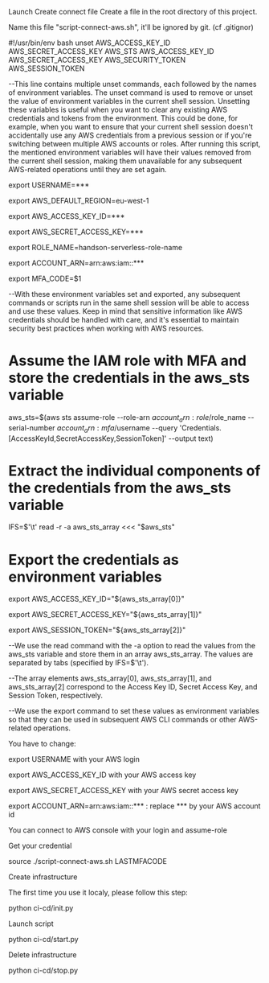 Launch
Create connect file
Create a file in the root directory of this project.

Name this file "script-connect-aws.sh", it'll be ignored by git. (cf .gitignor)

#!/usr/bin/env bash
unset AWS_ACCESS_KEY_ID AWS_SECRET_ACCESS_KEY AWS_STS AWS_ACCESS_KEY_ID AWS_SECRET_ACCESS_KEY AWS_SECURITY_TOKEN AWS_SESSION_TOKEN

--This line contains multiple unset commands, each followed by the names of environment variables. The unset command is used to remove or unset the value of environment variables in the current shell session.
Unsetting these variables is useful when you want to clear any existing AWS credentials and tokens from the environment. This could be done, for example, when you want to ensure that your current shell session doesn't accidentally use any AWS credentials from a previous session or if you're switching between multiple AWS accounts or roles. After running this script, the mentioned environment variables will have their values removed from the current shell session, making them unavailable for any subsequent AWS-related operations until they are set again.


export USERNAME=***

export AWS_DEFAULT_REGION=eu-west-1

export AWS_ACCESS_KEY_ID=***

export AWS_SECRET_ACCESS_KEY=***

export ROLE_NAME=handson-serverless-role-name

export ACCOUNT_ARN=arn:aws:iam::***

export MFA_CODE=$1

--With these environment variables set and exported, any subsequent commands or scripts run in the same shell session will be able to access and use these values. Keep in mind that sensitive information like AWS credentials should be handled with care, and it's essential to maintain security best practices when working with AWS resources.

# Assume the IAM role with MFA and store the credentials in the aws_sts variable
aws_sts=$(aws sts assume-role --role-arn $account_arn:role/$role_name --serial-number $account_arn:mfa/$username --query 'Credentials.[AccessKeyId,SecretAccessKey,SessionToken]' --output text)

# Extract the individual components of the credentials from the aws_sts variable
IFS=$'\t' read -r -a aws_sts_array <<< "$aws_sts"

# Export the credentials as environment variables
export AWS_ACCESS_KEY_ID="${aws_sts_array[0]}"

export AWS_SECRET_ACCESS_KEY="${aws_sts_array[1]}"

export AWS_SESSION_TOKEN="${aws_sts_array[2]}"

--We use the read command with the -a option to read the values from the aws_sts variable and store them in an array aws_sts_array. The values are separated by tabs (specified by IFS=$'\t').

--The array elements aws_sts_array[0], aws_sts_array[1], and aws_sts_array[2] correspond to the Access Key ID, Secret Access Key, and Session Token, respectively.

--We use the export command to set these values as environment variables so that they can be used in subsequent AWS CLI commands or other AWS-related operations.


You have to change:

export USERNAME with your AWS login

export AWS_ACCESS_KEY_ID with your AWS access key

export AWS_SECRET_ACCESS_KEY with your AWS secret access key

export ACCOUNT_ARN=arn:aws:iam::*** : replace *** by your AWS account id

You can connect to AWS console with your login and assume-role


Get your credential

source ./script-connect-aws.sh LASTMFACODE

Create infrastructure

The first time you use it localy, please follow this step:

python ci-cd/init.py

Launch script

python ci-cd/start.py

Delete infrastructure

python ci-cd/stop.py
